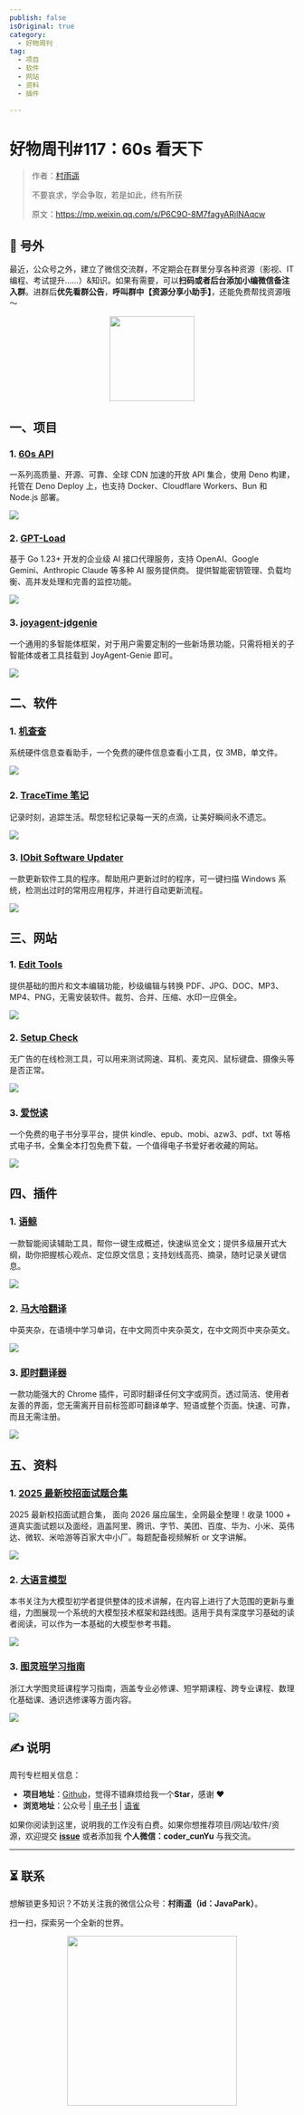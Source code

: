 ```yaml
---
publish: false
isOriginal: true
category:
  - 好物周刊
tag:
  - 项目
  - 软件
  - 网站
  - 资料
  - 插件

---
```


# 好物周刊#117：60s 看天下

> 作者：[村雨遥](https://github.com/cunyu1943)
> 
> 不要哀求，学会争取，若是如此，终有所获
> 
> 原文：https://mp.weixin.qq.com/s/P6C9O-8M7fagyARjlNAqcw

## 🎈 号外 

最近，公众号之外，建立了微信交流群，不定期会在群里分享各种资源（影视、IT 编程、考试提升……）&知识。如果有需要，可以**扫码或者后台添加小编微信备注入群**。进群后**优先看群公告**，**呼叫群中【资源分享小助手】**，还能免费帮找资源哦～

<center>
<img src="/contact/wxgroup.jpg" width="150">
</center>

## 一、项目

### 1. [60s API](https://github.com/vikiboss/60s)

一系列高质量、开源、可靠、全球 CDN 加速的开放 API 集合，使用 Deno 构建，托管在 Deno Deploy 上，也支持 Docker、Cloudflare Workers、Bun 和 Node.js 部署。

![](assets/0726-0801/1753747270185-6a219d8a-f0c9-49ea-bfa7-51cf14537165.webp)

### 2. [GPT-Load](https://github.com/tbphp/gpt-load)

基于 Go 1.23+ 开发的企业级 AI 接口代理服务，支持 OpenAI、Google Gemini、Anthropic Claude 等多种 AI 服务提供商。 提供智能密钥管理、负载均衡、高并发处理和完善的监控功能。



![](assets/0726-0801/1753747409393-1e30b253-fdcb-4924-b59f-d4316fa9aba5.webp)

### 3. [joyagent-jdgenie](https://github.com/jd-opensource/joyagent-jdgenie)

一个通用的多智能体框架，对于用户需要定制的一些新场景功能，只需将相关的子智能体或者工具挂载到 JoyAgent-Genie 即可。

![](assets/0726-0801/1753747742696-fc5d5c5c-c1fd-4e00-a757-f659178a657a.webp)

## 二、软件

### 1. [机查查](https://devink.techartlife.com)

系统硬件信息查看助手，一个免费的硬件信息查看小工具，仅 3MB，单文件。

![](assets/0726-0801/1753747883306-62077020-076e-4fcb-9d1e-fe8c7324df98.webp)

### 2. [TraceTime 笔记](https://tracetime.xyz)

记录时刻，追踪生活。帮您轻松记录每一天的点滴，让美好瞬间永不遗忘。

![](assets/0726-0801/1753833081630-1b0e9441-99c0-444a-8941-17020b077175.webp)

### 3. [IObit Software Updater](https://www.iobit.com/en/iobit-software-updater.php)

一款更新软件工具的程序。帮助用户更新过时的程序，可一键扫描 Windows 系统，检测出过时的常用应用程序，并进行自动更新流程。

![](assets/0726-0801/1753833383163-c8886786-53fe-42a5-9303-d5ac539e4721.webp)

## 三、网站

### 1. [Edit Tools](https://edittools.org)

提供基础的图片和文本编辑功能，秒级编辑与转换 PDF、JPG、DOC、MP3、MP4、PNG，无需安装软件。裁剪、合并、压缩、水印一应俱全。 

![](assets/0726-0801/1753619640419-81717ad4-4dc3-433e-bf19-a0293e1b07d9.webp)

### 2. [Setup Check](https://www.setupcheck.tech)

无广告的在线检测工具，可以用来测试网速、耳机、麦克风、鼠标键盘、摄像头等是否正常。

![](assets/0726-0801/1753747962791-4f630880-3928-411d-930c-4dc6d073495a.webp)

### 3. [爱悦读](https://www.iyd.wang)

一个免费的电子书分享平台，提供 kindle、epub、mobi、azw3、pdf、txt 等格式电子书，全集全本打包免费下载，一个值得电子书爱好者收藏的网站。

![](assets/0726-0801/1753834243441-96b682eb-952d-4e31-8ac3-8eeebffbe763.webp)

## 四、插件

### 1. [语鲸](https://chromewebstore.google.com/detail/knjfhjecbebplkalmikclbkgkmaggkci?utm_source=item-share-cb)

一款智能阅读辅助工具，帮你一键生成概述，快速纵览全文；提供多级展开式大纲，助你把握核心观点、定位原文信息；支持划线高亮、摘录，随时记录关键信息。

![](assets/0726-0801/1753833784501-17892c9c-610f-4d0a-b430-cad15b654760.webp)

### 2. [马大哈翻译](https://chromewebstore.google.com/detail/ihipdlbkomhbfdoiiiabphiggkhmoibo?utm_source=item-share-cb)

中英夹杂，在语境中学习单词，在中文网页中夹杂英文，在中文网页中夹杂英文。

![](assets/0726-0801/1753833910863-86d628b8-5d2e-488c-b7a6-c2af75660202.webp)

### 3. [即时翻译器](https://chromewebstore.google.com/detail/lojpdfjjionbhgplcangflkalmiadhfi?utm_source=item-share-cb)

一款功能强大的 Chrome 插件，可即时翻译任何文字或网页。透过简洁、使用者友善的界面，您无需离开目前标签即可翻译单字、短语或整个页面。快速、可靠，而且无需注册。

![](assets/0726-0801/1753834097789-c6524b37-581b-4166-b002-d2d37c8e838f.webp)

## 五、资料

### 1. [2025 最新校招面试题合集](https://github.com/0voice/Campus_recruitment_interview_questions)

2025 最新校招面试题合集， 面向 2026 届应届生，全网最全整理！收录 1000 + 道真实面试题以及面经，涵盖阿里、腾讯、字节、美团、百度、华为、小米、英伟达、微软、米哈游等百家大中小厂。每题配备视频解析 or 文字讲解。

![](assets/0726-0801/1753401653316-d69af2bd-a7b5-49f7-b9e3-5071d7aca7cc.webp)

### 2. [大语言模型](https://github.com/LLMBook-zh/LLMBook-zh.github.io)

本书关注为大模型初学者提供整体的技术讲解，在内容上进行了大范围的更新与重组，力图展现一个系统的大模型技术框架和路线图。适用于具有深度学习基础的读者阅读，可以作为一本基础的大模型参考书籍。

![](assets/0726-0801/1753747587936-70e54cf9-bb17-4d22-80fd-2f36cf67d913.webp)

### 3. [图灵班学习指南](https://github.com/ZJU-Turing/TuringCourses)

浙江大学图灵班课程学习指南，涵盖专业必修课、短学期课程、跨专业课程、数理化基础课、通识选修课等方面内容。

![](assets/0726-0801/1753833580661-b3504146-9c2a-42de-a804-ddf479200233.webp)


## ✍️ 说明

周刊专栏相关信息：

- **项目地址**：[Github](https://github.com/cunyu1943/weekly)，觉得不错麻烦给我一个**Star**，感谢 ❤️
- **浏览地址**：公众号 | [电子书](https://cunyu1943.github.io/weekly) | [语雀](https://yuque.com/cunyu1943/weekly)

如果你阅读到这里，说明我的工作没有白费。如果你想推荐项目/网站/软件/资源，欢迎提交 **[issue](https://github.com/cunyu1943/weekly/issues)** 或者添加我 **个人微信：coder_cunYu** 与我交流。

---

## ⏳ 联系

想解锁更多知识？不妨关注我的微信公众号：**村雨遥（id：JavaPark）**。

扫一扫，探索另一个全新的世界。

<center>
<img src="/contact/contact.png" width="300">
</center>


